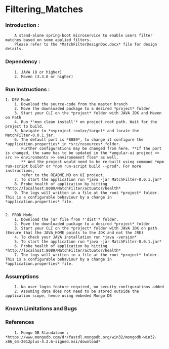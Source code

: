 # Filtering_Matches


### **Introduction :**
		A stand-alone spring-boot microservice to enable users filter matches based on some applied filters.
		Please refer to the *MatchFilterDesignDoc.docx* file for design details.

### **Dependency :**
		1. JAVA (8 or higher)
		2. Maven (3.3.0 or higher)
						
### **Run Instructions :**

	1. DEV Mode
		1. Download the source-code from the master branch
		2. Move the downloaded package to a desired *project* folder
		3. Start your CLI on the *project* folder with JAVA JDK and Maven on Path
		4. Run *'mvn clean install'* on project root path. Wait for the project to build.
		5. Navigate to *<<project-root>>/target* and locate the MatchFilter-0.0.1.jar.
		6. The default port is *8089*, to change it configure the *application.properties* in *src/resources* folder.
		   Further configurations may be changed from here. **If the port is changed, the same has to be updated in the *angular-ui project >> src >> environments >> environement fles* as well.
		   ** And the project would need to be re-built using command *npm run-script build* or *npm run-script build --prod*. For more instructions,
		   refer to the README.MD on UI project.
		7. To start the application run *java -jar MatchFilter-0.0.1.jar*
		8. Probe health of application by hitting *http://localhost:8089/MatchFilter/actuator/health*
		9. The logs will written in a file at the root *project* folder. This is a configurable behaviour by a change in *application.properties* file.
		

	2. PROD Mode
		1. Download the jar file from *'dist'* folder.
		2. Move the downloaded package to a desired *project* folder
		3. Start your CLI on the *project* folder with JAVA JDK on path. (Ensure that the JAVA_HOME points to the JDK and not the JRE)
		4. To check your JAVA installation run *java -version*
		5. To start the application run *java -jar MatchFilter-0.0.1.jar*
		6. Probe health of application by hitting *http://localhost:8089/MatchFilter/actuator/health*
		7. The logs will written in a file at the root *project* folder. This is a configurable behaviour by a change in *application.properties* file.
			
			
### **Assumptions**
		1. No user login feature required, no secuity configurations added
		2. Assuming data does not need to be stored outside the application scope, hence using embeded Mongo DB
			
### **Known Limitations and Bugs**

### **References**
		1. Mongo DB Standalone : *https://www.mongodb.com/dr/fastdl.mongodb.org/win32/mongodb-win32-x86_64-2012plus-4.2.6-signed.msi/download* 

